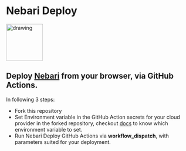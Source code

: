 # Nebari Deploy

<img src="https://raw.githubusercontent.com/nebari-dev/nebari-design/main/logo-mark/horizontal/Nebari-Logo-Horizontal-Lockup-White-text.svg" alt="drawing" width="100"/>


## Deploy [Nebari](https://nebari.dev) from your browser, via GitHub Actions.

In following 3 steps:

- Fork this repository
- Set Environment variable in the GitHub Action secrets for your cloud provider in the forked repository, checkout [docs](https://www.nebari.dev/docs/welcome/) to know which environment variable to set.
- Run Nebari Deploy GitHub Actions via **workflow_dispatch**, with parameters suited for your deployment.
